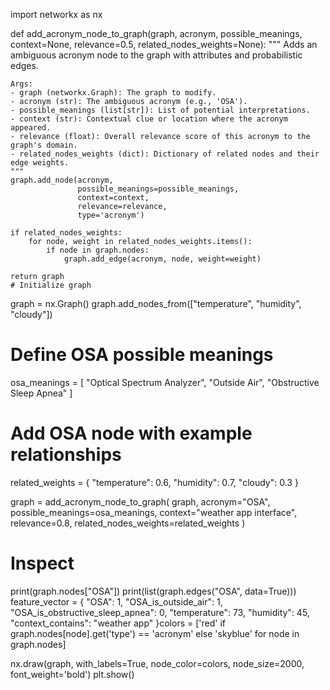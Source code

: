  import networkx as nx

def add_acronym_node_to_graph(graph, acronym, possible_meanings, context=None, relevance=0.5, related_nodes_weights=None):
    """
    Adds an ambiguous acronym node to the graph with attributes and probabilistic edges.

    Args:
    - graph (networkx.Graph): The graph to modify.
    - acronym (str): The ambiguous acronym (e.g., 'OSA').
    - possible_meanings (list[str]): List of potential interpretations.
    - context (str): Contextual clue or location where the acronym appeared.
    - relevance (float): Overall relevance score of this acronym to the graph's domain.
    - related_nodes_weights (dict): Dictionary of related nodes and their edge weights.
    """
    graph.add_node(acronym,
                   possible_meanings=possible_meanings,
                   context=context,
                   relevance=relevance,
                   type='acronym')

    if related_nodes_weights:
        for node, weight in related_nodes_weights.items():
            if node in graph.nodes:
                graph.add_edge(acronym, node, weight=weight)

    return graph
    # Initialize graph
graph = nx.Graph()
graph.add_nodes_from(["temperature", "humidity", "cloudy"])

# Define OSA possible meanings
osa_meanings = [
    "Optical Spectrum Analyzer",
    "Outside Air",
    "Obstructive Sleep Apnea"
]

# Add OSA node with example relationships
related_weights = {
    "temperature": 0.6,
    "humidity": 0.7,
    "cloudy": 0.3
}

graph = add_acronym_node_to_graph(
    graph,
    acronym="OSA",
    possible_meanings=osa_meanings,
    context="weather app interface",
    relevance=0.8,
    related_nodes_weights=related_weights
)

# Inspect
print(graph.nodes["OSA"])
print(list(graph.edges("OSA", data=True)))
feature_vector = {
    "OSA": 1,
    "OSA_is_outside_air": 1,
    "OSA_is_obstructive_sleep_apnea": 0,
    "temperature": 73,
    "humidity": 45,
    "context_contains": "weather app"
}colors = ['red' if graph.nodes[node].get('type') == 'acronym' else 'skyblue' for node in graph.nodes]

nx.draw(graph, with_labels=True, node_color=colors, node_size=2000, font_weight='bold')
plt.show()
